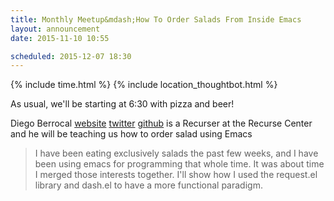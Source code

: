 ```yaml
---
title: Monthly Meetup&mdash;How To Order Salads From Inside Emacs
layout: announcement
date: 2015-11-10 10:55

scheduled: 2015-12-07 18:30
---
```


{% include time.html %}
{% include location_thoughtbot.html %}

As usual, we'll be starting at 6:30 with pizza and beer!

Diego Berrocal [website][1] [twitter][2] [github][3] is a Recurser at the Recurse Center and he will be teaching us how to order salad using Emacs

>I have been eating exclusively salads the past few weeks, and I have been using emacs for programming that whole time.  It was about time I merged those interests together. I'll show how I used the request.el library and dash.el to have a more functional paradigm.

[1]: http://cestdiego.github.io
[2]: https://twitter.com/Cestdiego
[3]: https://github.com/Deigor1901
